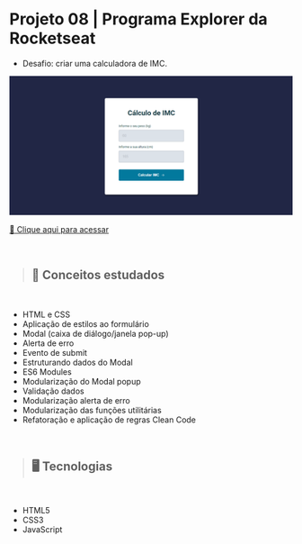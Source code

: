 # Projeto 08 | Programa Explorer da Rocketseat

- Desafio: criar uma calculadora de IMC.

<img src="./assets/preview.png" width=550>

[🔗 Clique aqui para acessar](https://alineviana.github.io/calculando-imc/)

<br>

> ## 📝 Conceitos estudados
<br>

- HTML e CSS
- Aplicação de estilos ao formulário
- Modal (caixa de diálogo/janela pop-up)
- Alerta de erro
- Evento de submit
- Estruturando dados do Modal
- ES6 Modules
- Modularização do Modal popup
- Validação dados
- Modularização alerta de erro
- Modularização das funções utilitárias
- Refatoração e aplicação de regras Clean Code


<br>

> ## 🖥️ Tecnologias

<br>

- HTML5  
- CSS3
- JavaScript

<br>


